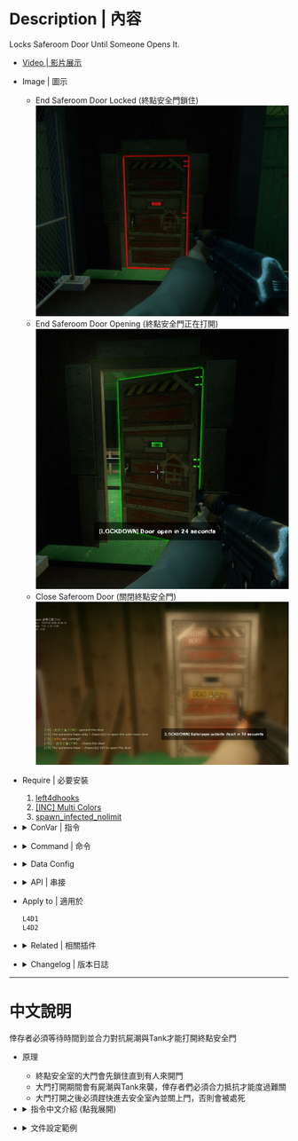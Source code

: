 # Description | 內容
Locks Saferoom Door Until Someone Opens It.

* [Video | 影片展示](https://youtu.be/ayPZ-XUbBkc)

* Image | 圖示
    * End Saferoom Door Locked (終點安全門鎖住)
    <br/>![lockdown_system-l4d2_1](image/lockdown_system-l4d2_1.jpg)
    * End Saferoom Door Opening (終點安全門正在打開)
    <br/>![lockdown_system-l4d2_2](image/lockdown_system-l4d2_2.jpg)
    * Close Saferoom Door (關閉終點安全門)
    <br/>![lockdown_system-l4d2_3](image/lockdown_system-l4d2_3.jpg)

* Require | 必要安裝
    1. [left4dhooks](https://forums.alliedmods.net/showthread.php?t=321696)
    2. [[INC] Multi Colors](https://github.com/fbef0102/L4D1_2-Plugins/releases/tag/Multi-Colors)
    3. [spawn_infected_nolimit](https://github.com/fbef0102/L4D1_2-Plugins/tree/master/spawn_infected_nolimit)

* <details><summary>ConVar | 指令</summary>

    * cfg/sourcemod/lockdown_system-l4d2.cfg
        ```php
        // If 1, Enable saferoom door status Announcements
        lockdown_system-l4d2_announce "1"

        // Duration Of Anti-Farm, locks door if tank is on the field
        lockdown_system-l4d2_anti-farm_duration "50"

        // Change how Count Down Timer Hint displays. (0: Disable, 1:In chat, 2: In Hint Box, 3: In center text)
        lockdown_system-l4d2_count_hint_type "2"

        // Duration Of end saferoom door opening
        lockdown_system-l4d2_duration "100"

        // (L4D2) The default value for saferoom door glow range.
        lockdown_system-l4d2_glow_range "550"

        // (L4D2) The default glow color for saferoom door when lock. Three values between 0-255 separated by spaces. RGB Color255 - Red Green Blue.
        lockdown_system-l4d2_lock_glow_color "255 0 0"

        // Number Of horde mobs to spawn (-1=Infinite horde, 0=Off)
        lockdown_system-l4d2_mobs "5"

        // After saferoom door is opened, how many chance can the survivors open the door. (0=Can't open door after close, -1=No limit)
        lockdown_system-l4d2_open_chance "2"

        // Time Interval to spawn a tank when door is opening (0=off)
        lockdown_system-l4d2_opening_tank_interval "50"

        // After saferoom door is opened, slay players who are not inside saferoom in seconds. (0=off)
        lockdown_system-l4d2_outside_slay_duration "60"

        // What percentage of the ALIVE survivors must assemble near the saferoom door before open. (0=off)
        lockdown_system-l4d2_percentage_survivors_near_saferoom "50"

        // How many seconds to lock after opening and closing the saferoom door.
        lockdown_system-l4d2_prevent_spam_duration "3.0"

        // If 1, prevent AI survivor from opening and closing the door.
        lockdown_system-l4d2_spam_bot_disable "1"

        // If 1, Display a message showing who opened or closed the saferoom door.
        lockdown_system-l4d2_spam_hint "1"

        // If 1, Enable Tank Demolition, server will spawn tank after door open 
        lockdown_system-l4d2_tank_demolition_after "1"

        // If 1, Enable Tank Demolition, server will spawn tank before door open 
        lockdown_system-l4d2_tank_demolition_before "1"

        // 0=Off. 1=Teleport common, special infected if they touch the door inside saferoom when door is opening. (prevent spawning and be stuck inside the saferoom, only works if Lockdown Type is 2)
        lockdown_system-l4d2_teleport "1"

        // Lockdown Type: 0=Random, 1=Improved (opening slowly), 2=Default
        lockdown_system-l4d2_type "0"

        // (L4D2) The default glow color for saferoom door when unlock. Three values between 0-255 separated by spaces. RGB Color255 - Red Green Blue.
        lockdown_system-l4d2_unlock_glow_color "200 200 200"
        ```
</details>

* <details><summary>Command | 命令</summary>

    None
</details>

* <details><summary>Data Config</summary>
  
	* data/mapinfo.txt
		```php
		"MapInfo"
		{
            "c1m3_mall" // map name
            {	
                "lockdown_system-l4d2_opening_tank" "2" //Numbers of tanks to spawn during opening door in this maps
            }
            
            "c10m3_ranchhouse"
            {
                "lockdown_system-l4d2_off" "1" // disable plugin in this map
            }

			...
		}
		```
</details>

* <details><summary>API | 串接</summary>

    ```c
    /**
    * @brief Called when saferoom door is completely opened
    *
    * @param sKeyMan    client name who opened the saferoom door.
    *
    * @noreturn
    */
    forward void L4D2_OnLockDownOpenDoorFinish(const char[] sKeyMan);
    ```
</details>

* Apply to | 適用於
    ```
    L4D1
    L4D2
    ```

* <details><summary>Related | 相關插件</summary>

    1. [end_safedoor_teleport](https://github.com/fbef0102/Game-Private_Plugin/tree/main/Plugin_%E6%8F%92%E4%BB%B6/Special_Infected_%E7%89%B9%E6%84%9F/end_safedoor_teleport): Teleport ci/si/tank outside the end saferoom if they spawn inside
        * 如果 普通感染者/特感/Tank 生在終點安全室裡面，則將他們傳送到門前 (避免卡在終點安全室裡面)
    2. [l4d_rescue_vehicle_leave_timer](https://github.com/fbef0102/L4D2-Plugins/tree/master/l4d_rescue_vehicle_leave_timer): When rescue vehicle arrived and a timer will display how many time left for vehicle leaving. If a player is not on rescue vehicle or zone, slay him
        * 救援來臨之後，未在時間內上救援載具逃亡的玩家將處死
    3. [antisaferoomdooropen](https://github.com/fbef0102/Game-Private_Plugin/tree/main/Plugin_%E6%8F%92%E4%BB%B6/Survivor_%E4%BA%BA%E9%A1%9E/antisaferoomdooropen): Start Saferoom door anti open + teleport survivor back to safe area when leaving out saferoom until certain time pass
        * 起始安全室的安全門將會鎖住直到時間結束 + 沒有安全門的關卡一旦離開安全區域會傳送回起始安全區域
    4. [Saferoom Lock Scavenge by Earendil](https://forums.alliedmods.net/showthread.php?p=2750321): Players must complete a small scavenge event to unlock the saferoom
        * 必須罐汽油桶才能解鎖安全門
</details>

* <details><summary>Changelog | 版本日誌</summary>

    * v5.9 (2024-5-1)
        * Make tank leave stasis when spawn during door opening

    * v5.7 (2024-2-4)
        * Update Cvars

    * v5.6 (2024-1-27)
        * Delete Gamedata
        * Require <spawn_infected_nolimit>

    * v5.5 (2023-6-20)
        * Require lef4dhooks v1.33 or above
        * Fixed bot unable to open and close normal door on the whole map.

    * v5.2
        * [AlliedModder Post](https://forums.alliedmods.net/showpost.php?p=2712869&postcount=54)
        * Remake Code
        * ProdigySim's method for indirectly getting signatures added, created the whole code for indirectly getting signatures so the plugin can now withstand most updates to L4D2! (Thanks to [Shadowysn](https://forums.alliedmods.net/showthread.php?t=320849) and [ProdigySim](https://github.com/ProdigySim/DirectInfectedSpawn))
        * Update L4D2 "The Last Stand" gamedata
        * Translation support
        * Workng in L4D2 "The Last Stand" Map
        * Replace Left 4 Downtown 2 extension with Left 4 DHooks Direct
        * Remove Convar "Lockdown_system-l4d(2)_menu".
        * fixed plugin not working in versus.
        * Percentage of the ALIVE survivors must assemble near the saferoom door before open. (prevent rushing players)
        * display who open/close the door
        * spawn a tank before door open
        * spawn multi tanks after door open
        * keep spawning a tank when door is opening (players will not feel boring)
        * display a message showing who opened or closed the saferoom door. (everyone will know who spamming the door)
        * after Safe room door is opened, set a timer to count down. Slay players who still are not inside the saferoom. (prevent cowards)
        * when door is opening, if any common or infected spawns inside the saferoom, teleport them outside. (prevent being stuck inside the saferoom)
        * stop AI survivor from opening and closing the door. (prevent stupid bots from spamming the door)
        * Set the door glow color
        * Seconds to lock door after opening and closing the saferoom door.
        * after saferoom door is opened, how many chance can the survivors open the door. (stop noobs from playing the doors)
        * Made compatible with the "Saferoom Lock: Scavenge" plugin version 1.2.2+ by Earendil.
        
    * v1.7
        * [Original Post by cravenge](https://forums.alliedmods.net/showthread.php?t=281305)
</details>

- - - -
# 中文說明
倖存者必須等待時間到並合力對抗屍潮與Tank才能打開終點安全門

* 原理
    * 終點安全室的大門會先鎖住直到有人來開門
    * 大門打開期間會有屍潮與Tank來襲，倖存者們必須合力抵抗才能度過難關
    * 大門打開之後必須趕快進去安全室內並關上門，否則會被處死

* <details><summary>指令中文介紹 (點我展開)</summary>

    * cfg/sourcemod/lockdown_system-l4d2.cfg
        ```php
        // 為1時, 顯示終點安全室大門的狀態
        lockdown_system-l4d2_announce "1"

        // 當有人開門並且有Tank在場時，必須等待50秒或者殺死Tank <= 避免略過tank不殺死直衝終點
        lockdown_system-l4d2_anti-farm_duration "50"

        // 開門倒數計時該如何顯示? (0: 不顯示, 1: 聊天視窗, 2: 下方黑底白字, 3: 螢幕中央)
        lockdown_system-l4d2_count_hint_type "2"

        // 終點安全室大門開啟時間
        lockdown_system-l4d2_duration "100"

        // (L4D2) 終點安全室大門發光的範圍
        lockdown_system-l4d2_glow_range "550"

        // (L4D2) 終點安全室大門鎖住狀態的光圈顏色
        lockdown_system-l4d2_lock_glow_color "255 0 0"

        // (L4D2) 終點安全室大門解鎖狀態的光圈顏色
        lockdown_system-l4d2_unlock_glow_color "200 200 200"

        // 終點安全室大門開啟期間屍潮生成的數量 (-1=無限屍潮, 0=不要生成屍潮)
        lockdown_system-l4d2_mobs "5"

        // 終點安全室大門開啟之後，倖存者只有兩次機會能再度打開大門. (0=關閉之後不能再打開, -1=無限制) <= 不給傻B機會
        lockdown_system-l4d2_open_chance "2"

        // 終點安全室大門開啟期間，每50秒生成一隻Tank (0=不生成)
        lockdown_system-l4d2_opening_tank_interval "50"

        // 終點安全室大門開啟之後經過60秒，如果還有倖存者逗留在門外，將處死 (0=關閉) <= 避免傻B在外面逗留
        lockdown_system-l4d2_outside_slay_duration "60"

        // 必須隊內存活的倖存者們有50%的人集合在安全室附近，才能打開大門 (0=關閉)  <= 避免傻B一個人拋棄隊伍抵達安全室
        lockdown_system-l4d2_percentage_survivors_near_saferoom "50"

        // 開關門之後鎖住3秒鐘，任何人不得開關門 <= 避免傻B在玩門
        lockdown_system-l4d2_prevent_spam_duration "3.0"

        // 為1時, 禁止Bot開門與關門
        lockdown_system-l4d2_spam_bot_disable "1"

        // 為1時, 顯示哪位玩家開關門.  <= 可以知道誰是兇手開門
        lockdown_system-l4d2_spam_hint "1"

        // 為1時, 大門開啟之後，生成大量的Tank
        lockdown_system-l4d2_tank_demolition_after "1"

        // 為1時, 大門開啟之前，生成一隻Tank
        lockdown_system-l4d2_tank_demolition_before "1"

        // 0=關閉. 1=大門開啟期間，安全室內的普通感染者與特感碰到門會傳送到門外 (避免他們都生在室內卡住, 只有lockdown_system-l4d2_type指令是2才會運作)
        lockdown_system-l4d2_teleport "1"

        // 終點安全室大門開啟方式: 0=隨機, 1=緩慢地打開, 2=預設
        lockdown_system-l4d2_type "0"
        ```
</details>

* <details><summary>文件設定範例</summary>
  
	* data/mapinfo.txt
		```php
		"MapInfo"
		{
            "c1m3_mall" // 地圖名
            {	
                "lockdown_system-l4d2_opening_tank" "2" // 大門開啟期間，生成Tank的數量 (沒有寫則預設是1)
            }
            
            "c10m3_ranchhouse"
            {
                "lockdown_system-l4d2_off" "1" // 1=在這張地圖關閉此插件 (沒有寫則自動開啟)
            }

			...
		}
		```
</details>